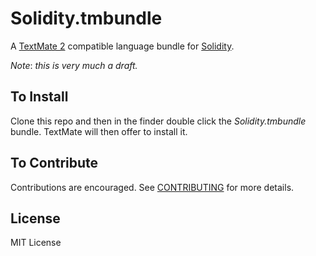 # Solidity.tmbundle

A [TextMate 2](https://macromates.com) compatible language bundle for [Solidity](http://solidity.readthedocs.io).

*Note*: _this is very much a draft._

## To Install

Clone this repo and then in the finder double click the *Solidity.tmbundle* bundle.
TextMate will then offer to install it.

## To Contribute

Contributions are encouraged.  See [CONTRIBUTING](CONTRIBUTING.md) for more details.

## License

MIT License

